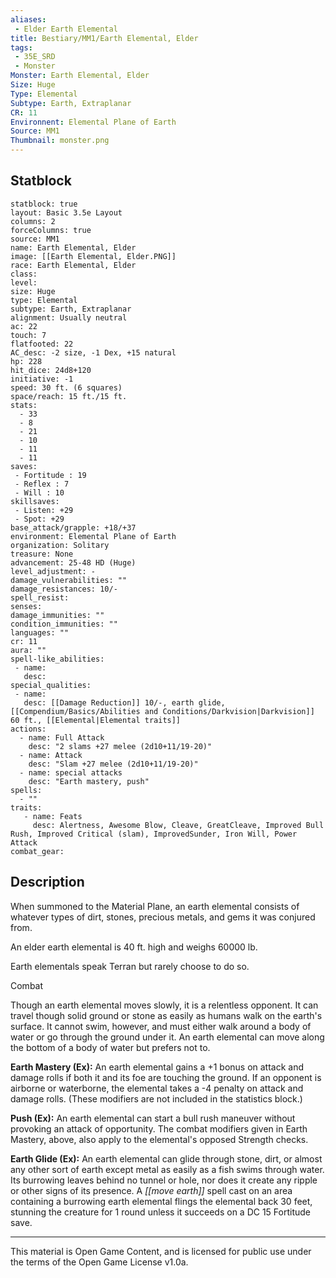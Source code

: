 ```yaml
---
aliases:
 - Elder Earth Elemental
title: Bestiary/MM1/Earth Elemental, Elder
tags: 
 - 35E_SRD
 - Monster
Monster: Earth Elemental, Elder
Size: Huge
Type: Elemental
Subtype: Earth, Extraplanar
CR: 11
Environnent: Elemental Plane of Earth
Source: MM1
Thumbnail: monster.png
---
```


## Statblock

```statblock
statblock: true
layout: Basic 3.5e Layout
columns: 2
forceColumns: true
source: MM1 
name: Earth Elemental, Elder
image: [[Earth Elemental, Elder.PNG]]
race: Earth Elemental, Elder
class: 
level: 
size: Huge
type: Elemental
subtype: Earth, Extraplanar
alignment: Usually neutral
ac: 22
touch: 7
flatfooted: 22
AC_desc: -2 size, -1 Dex, +15 natural
hp: 228
hit_dice: 24d8+120
initiative: -1
speed: 30 ft. (6 squares)
space/reach: 15 ft./15 ft.
stats:
  - 33
  - 8
  - 21
  - 10
  - 11
  - 11
saves:
 - Fortitude : 19
 - Reflex : 7
 - Will : 10
skillsaves:
 - Listen: +29
 - Spot: +29
base_attack/grapple: +18/+37
environment: Elemental Plane of Earth
organization: Solitary
treasure: None
advancement: 25-48 HD (Huge)
level_adjustment: -
damage_vulnerabilities: ""
damage_resistances: 10/-
spell_resist: 
senses: 
damage_immunities: ""
condition_immunities: ""
languages: ""
cr: 11
aura: ""
spell-like_abilities:
 - name: 
   desc: 
special_qualities:
 - name:
   desc: [[Damage Reduction]] 10/-, earth glide, [[Compendium/Basics/Abilities and Conditions/Darkvision|Darkvision]] 60 ft., [[Elemental|Elemental traits]]
actions:
  - name: Full Attack
    desc: "2 slams +27 melee (2d10+11/19-20)"
  - name: Attack
    desc: "Slam +27 melee (2d10+11/19-20)"
  - name: special attacks
    desc: "Earth mastery, push"
spells:
  - ""
traits:
   - name: Feats
     desc: Alertness, Awesome Blow, Cleave, GreatCleave, Improved Bull Rush, Improved Critical (slam), ImprovedSunder, Iron Will, Power Attack
combat_gear:  
```

## Description



When summoned to the Material Plane, an earth elemental consists of whatever types of dirt, stones, precious metals, and gems it was conjured from.

An elder earth elemental is 40 ft. high and weighs 60000 lb.

Earth elementals speak Terran but rarely choose to do so.

Combat

Though an earth elemental moves slowly, it is a relentless opponent. It can travel though solid ground or stone as easily as humans walk on the earth's surface. It cannot swim, however, and must either walk around a body of water or go through the ground under it. An earth elemental can move along the bottom of a body of water but prefers not to.


**Earth Mastery (Ex):** An earth elemental gains a +1 bonus on attack and damage rolls if both it and its foe are touching the ground. If an opponent is airborne or waterborne, the elemental takes a -4 penalty on attack and damage rolls. (These modifiers are not included in the statistics block.)


**Push (Ex):** An earth elemental can start a bull rush maneuver without provoking an attack of opportunity. The combat modifiers given in Earth Mastery, above, also apply to the elemental's opposed Strength checks.


**Earth Glide (Ex):** An earth elemental can glide through stone, dirt, or almost any other sort of earth except metal as easily as a fish swims through water. Its burrowing leaves behind no tunnel or hole, nor does it create any ripple or other signs of its presence. A *[[move earth]]* spell cast on an area containing a burrowing earth elemental flings the elemental back 30 feet, stunning the creature for 1 round unless it succeeds on a DC 15 Fortitude save.

---

This material is Open Game Content, and is licensed for public use under the terms of the Open Game License v1.0a.
